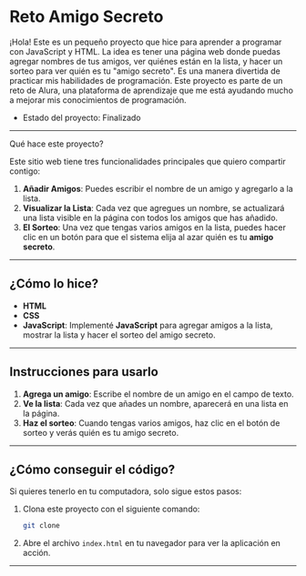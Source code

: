 <h1>Reto Amigo Secreto</h1>
¡Hola! Este es un pequeño proyecto que hice para aprender a programar con JavaScript y HTML. La idea es tener una página web donde puedas agregar nombres de tus amigos, ver quiénes están en la lista, y hacer un sorteo para ver quién es tu "amigo secreto". Es una manera divertida de practicar mis habilidades de programación.
Este proyecto es parte de un reto de Alura, una plataforma de aprendizaje que me está ayudando mucho a mejorar mis conocimientos de programación.

- Estado del proyecto: Finalizado
---
Qué hace este proyecto?

Este sitio web tiene tres funcionalidades principales que quiero compartir contigo:

1. **Añadir Amigos**: Puedes escribir el nombre de un amigo y agregarlo a la lista. 
2. **Visualizar la Lista**: Cada vez que agregues un nombre, se actualizará una lista visible en la página con todos los amigos que has añadido.
3. **El Sorteo**: Una vez que tengas varios amigos en la lista, puedes hacer clic en un botón para que el sistema elija al azar quién es tu **amigo secreto**.

---
## ¿Cómo lo hice?

- **HTML**
- **CSS**
- **JavaScript**: Implementé **JavaScript** para agregar amigos a la lista, mostrar la lista y hacer el sorteo del amigo secreto.
---

## Instrucciones para usarlo

1. **Agrega un amigo**: Escribe el nombre de un amigo en el campo de texto.
2. **Ve la lista**: Cada vez que añades un nombre, aparecerá en una lista en la página.
3. **Haz el sorteo**: Cuando tengas varios amigos, haz clic en el botón de sorteo y verás quién es tu amigo secreto.

---
## ¿Cómo conseguir el código?

Si quieres tenerlo en tu computadora, solo sigue estos pasos:

1. Clona este proyecto con el siguiente comando:

    ```bash
    git clone
    ```

2. Abre el archivo `index.html` en tu navegador para ver la aplicación en acción.

---


